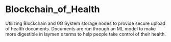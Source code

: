 # Blockchain_of_Health
Utilizing Blockchain and 0G System storage nodes to provide secure upload of health documents. Documents are run through an ML model to make more digestible in laymen's terms to help people take control of their health.
